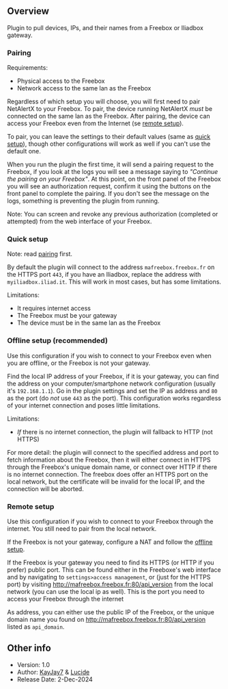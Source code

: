 ## Overview

Plugin to pull devices, IPs, and their names from a Freebox or Iliadbox gateway.

### Pairing

Requirements:
- Physical access to the Freebox
- Network access to the same lan as the Freebox

Regardless of which setup you will choose, you will first need to pair NetAlertX to your Freebox. To pair, the device running NetAlertX *must* be connected on the same lan as the Freebox. After pairing, the device can access your Freebox even from the Internet (se [remote setup](#remote-setup)).

To pair, you can leave the settings to their default values (same as [quick setup](#quick-setup)), though other configurations will work as well if you can't use the default one.

When you run the plugin the first time, it will send a pairing request to the Freebox, if you look at the logs you will see a message saying to *"Continue the pairing on your Freebox"*. At this point, on the front panel of the Freebox you will see an authorization request, confirm it using the buttons on the front panel to complete the pairing.
If you don't see the message on the logs, something is preventing the plugin from running.

Note: You can screen and revoke any previous authorization (completed or attempted) from the web interface of your Freebox.

### Quick setup

Note: read [pairing](#pairing) first.

By default the plugin will connect to the address `mafreebox.freebox.fr` on the HTTPS port `443`, if you have an Iliadbox, replace the address with `myiliadbox.iliad.it`. This will work in most cases, but has some limitations.

Limitations:
- It requires internet access
- The Freebox must be your gateway
- The device must be in the same lan as the Freebox

### Offline setup (recommended)

Use this configuration if you wish to connect to your Freebox even when you are offline, or the Freebox is not your gateway.

Find the local IP address of your Freebox, if it is your gateway, you can find the address on your computer/smartphone network configuration (usually it's `192.168.1.1`). Go in the plugin settings and set the IP as address and `80` as the port (do *not* use `443` as the port). This configuration works regardless of your internet connection and poses little limitations.

Limitations:
- *If* there is no internet connection, the plugin will fallback to HTTP (not HTTPS)

For more detail: the plugin will connect to the specified address and port to fetch information about the Freebox, then it will either connect in HTTPS through the Freebox's unique domain name, or connect over HTTP if there is no internet connection. The freebox does offer an HTTPS port on the local network, but the certificate will be invalid for the local IP, and the connection will be aborted.

### Remote setup

Use this configuration if you wish to connect to your Freebox through the internet. You still need to pair from the local network.

If the Freebox is not your gateway, configure a NAT and follow the [offline setup](#offline-setup-recommended).

If the Freebox is your gateway you need to find its HTTPS (or HTTP if you prefer) public port. This can be found either in the Freeboxe's web interface and by navigating to `settings>access management`, or (just for the HTTPS port) by visiting http://mafreebox.freebox.fr:80/api_version from the local network (you can use the local ip as well). This is the port you need to access your Freebox through the internet

As address, you can either use the public IP of the Freebox, or the unique domain name you found on http://mafreebox.freebox.fr:80/api_version listed as `api_domain`.


## Other info

- Version: 1.0
- Author: [KayJay7](https://github.com/KayJay7) & [Lucide](https://github.com/Lucide)
- Release Date: 2-Dec-2024